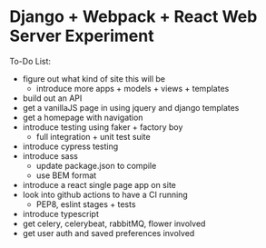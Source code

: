 # Django + Webpack + React Web Server Experiment

To-Do List:
- figure out what kind of site this will be
    - introduce more apps + models + views + templates
- build out an API
- get a vanillaJS page in using jquery and django templates
- get a homepage with navigation
- introduce testing using faker + factory boy
    - full integration + unit test suite
- introduce cypress testing
- introduce sass
    - update package.json to compile
    - use BEM format
- introduce a react single page app on site
- look into github actions to have a CI running
    - PEP8, eslint stages + tests
- introduce typescript
- get celery, celerybeat, rabbitMQ, flower involved
- get user auth and saved preferences involved
